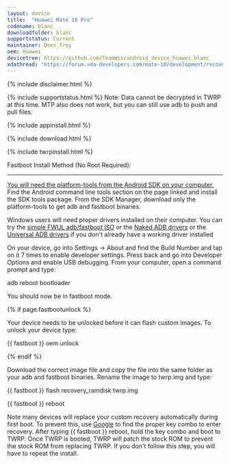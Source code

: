 ```yaml
---
layout: device
title:  "Huawei Mate 10 Pro"
codename: blanc
downloadfolder: blanc
supportstatus: Current
maintainer: Dees_Troy
oem: Huawei
devicetree: https://github.com/TeamWin/android_device_huawei_blanc
xdathread: "https://forum.xda-developers.com/mate-10/development/recovery-twrp-3-2-1-0-touch-recovery-t3752399"
---
```


{% include disclaimer.html %}

{% include supportstatus.html %}
Note: Data cannot be decrypted in TWRP at this time. MTP also does not work, but you can still use adb to push and pull files.

{% include appinstall.html %}

{% include download.html %}

{% include twrpinstall.html %}

<div class='page-heading' id='fastboot-install'>Fastboot Install Method (No Root Required):</div>
<a id='fastboot'></a>
<hr />
<p class="text"><a href="http://developer.android.com/sdk/index.html#linux-bundle-size">You will need the platform-tools from the Android SDK on your computer.</a> Find the Android command line tools section on the page linked and install the SDK tools package. From the SDK Manager, download only the platform-tools to get adb and fastboot binaries.</p>
<p class="text">Windows users will need proper drivers installed on their computer. You can try the <a href="https://forum.xda-developers.com/android/software-hacking/live-iso-adb-fastboot-driver-issues-t3526755" target=_blank>simple FWUL adb/fastboot ISO</a> or the <a href="http://www.xda-developers.com/universal-naked-driver-solves-your-adb-driver-problems-on-windows/">Naked ADB drivers</a> or the <a href="https://adb.clockworkmod.com/">Universal ADB drivers</a> if you don't already have a working driver installed</p>
<p class="text">On your device, go into Settings -> About and find the Build Number and tap on it 7 times to enable developer settings. Press back and go into Developer Options and enable USB debugging. From your computer, open a command prompt and type:</p>
<p class="code">adb reboot bootloader</p>
<p class="text">You should now be in fastboot mode.</p>
{% if page.fastbootunlock %}
<p class="text">Your device needs to be unlocked before it can flash custom images. To unlock your device type:</p>
<p class="code">{{ fastboot }} oem unlock</p>
{% endif %}
<p class="text">Download the correct image file and copy the file into the same folder as your adb and fastboot binaries. Rename the image to twrp.img and type:</p>
<p class="code">{{ fastboot }} flash recovery_ramdisk twrp.img</p>
<p class="code">{{ fastboot }} reboot</p>
<p class="text">Note many devices will replace your custom recovery automatically during first boot. To prevent this, use <a href="http://www.google.com">Google</a> to find the proper key combo to enter recovery. After typing <span class="code">{{ fastboot }} reboot</span>, hold the key combo and boot to TWRP. Once TWRP is booted, TWRP will patch the stock ROM to prevent the stock ROM from replacing TWRP. If you don't follow this step, you will have to repeat the install.</p>
